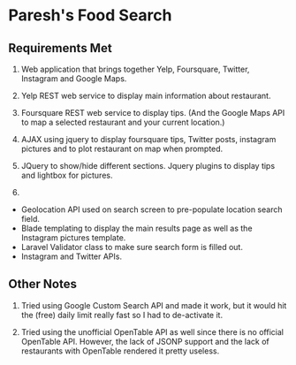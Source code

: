 # Paresh's Food Search

## Requirements Met

1. Web application that brings together Yelp, Foursquare, Twitter, Instagram and Google Maps.

2. Yelp REST web service to display main information about restaurant.

3. Foursquare REST web service to display tips. (And the Google Maps API to map a selected restaurant and your current location.)

4. AJAX using jquery to display foursquare tips, Twitter posts, instagram pictures and to plot restaurant on map when prompted.

5. JQuery to show/hide different sections. Jquery plugins to display tips and lightbox for pictures.

6. 
* Geolocation API used on search screen to pre-populate location search field.  
* Blade templating to display the main results page as well as the Instagram pictures template. 
* Laravel Validator class to make sure search form is filled out.
* Instagram and Twitter APIs.

## Other Notes

1. Tried using Google Custom Search API and made it work, but it would hit the (free) daily limit really fast so I had to de-activate it. 

2. Tried using the unofficial OpenTable API as well since there is no official OpenTable API. However, the lack of JSONP support and the lack of restaurants with OpenTable rendered it pretty useless.